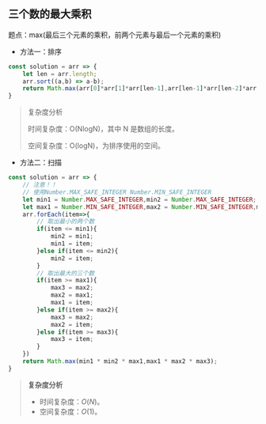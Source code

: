 三个数的最大乘积
------

题点：max(最后三个元素的乘积，前两个元素与最后一个元素的乘积)

- 方法一：排序

```javascript
const solution = arr => {
    let len = arr.length;
    arr.sort((a,b) => a-b);
    return Math.max(arr[0]*arr[1]*arr[len-1],arr[len-1]*arr[len-2]*arr[len-3])
}
```

> 复杂度分析
>
> 时间复杂度：O(NlogN)，其中 N 是数组的长度。
>
> 空间复杂度：O(logN)，为排序使用的空间。
>

- 方法二：扫描

```javascript
const solution = arr => {
    // 注意！！
    // 使用Number.MAX_SAFE_INTEGER Number.MIN_SAFE_INTEGER
    let min1 = Number.MAX_SAFE_INTEGER,min2 = Number.MAX_SAFE_INTEGER;
    let max1 = Number.MIN_SAFE_INTEGER,max2 = Number.MIN_SAFE_INTEGER,max3 = Number.MIN_SAFE_INTEGER;
    arr.forEach(item=>{
        // 取出最小的两个数
        if(item <= min1){
            min2 = min1;
            min1 = item;
        }else if(item <= min2){
            min2 = item;
        }
        // 取出最大的三个数
        if(item >= max1){
            max3 = max2;
            max2 = max1;
            max1 = item;
        }else if(item >= max2){
            max3 = max2;
            max2 = item;
        }else if(item >= max3){
            max3 = item;
        }
    })
    return Math.max(min1 * min2 * max1,max1 * max2 * max3);
}
```

> **复杂度分析**
>
> - 时间复杂度：*O*(*N*)。
> - 空间复杂度：*O*(1)。

